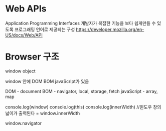 # Web APIs

Application Programming Interfaces
개발자가 복잡한 기능을 보다 쉽게 ​​만들 수 있도록 프로그래밍 언어로 제공되는 구성
https://developer.mozilla.org/en-US/docs/Web/API

# Browser 구조

window object

window 안에 DOM BOM javaScript가 있음

DOM - document
BOM - navigator, local, storage, fetch
javaScript - array, map

console.log(window)
console.log(this)
console.log(innerWidth) //윈도우 창의 넓이가 출력된다 = window.innerWidth

window.navigator
